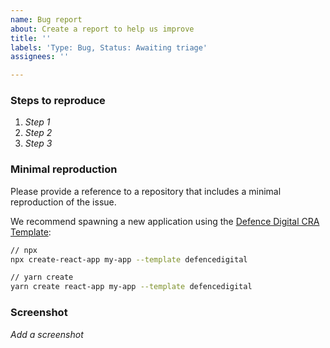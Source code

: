 ```yaml
---
name: Bug report
about: Create a report to help us improve
title: ''
labels: 'Type: Bug, Status: Awaiting triage'
assignees: ''

---
```


### Steps to reproduce
1. *Step 1*
2. *Step 2*
3. *Step 3*

### Minimal reproduction

Please provide a reference to a repository that includes a minimal reproduction of the issue.

We recommend spawning a new application using the [Defence Digital CRA Template](https://www.npmjs.com/package/cra-template-royalnavy):

```bash
// npx
npx create-react-app my-app --template defencedigital

// yarn create
yarn create react-app my-app --template defencedigital
```

### Screenshot
*Add a screenshot*


